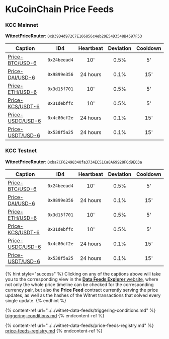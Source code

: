 # KuCoinChain Price Feeds

### KCC Mainnet

**WitnetPriceRouter**: [`0xD39D4d972C7E166856c4eb29E54D3548B4597F53`](https://scan.kcc.io/address/0xD39D4d972C7E166856c4eb29E54D3548B4597F53/read-contract)

| **Caption**                                                                | **ID4**      | **Heartbeat** | **Deviation** | **Cooldown** |
| -------------------------------------------------------------------------- | ------------ | :-----------: | :-----------: | :----------: |
| [Price-BTC/USD-6](https://feeds.witnet.io/feeds/kcc-mainnet\_btc-usd\_6)   | `0x24beead4` |      10'      |      0.5%     |      5'      |
| [Price-DAI/USD-6](https://feeds.witnet.io/feeds/kcc-mainnet\_dai-usd\_6)   | `0x9899e356` |    24 hours   |      0.1%     |      15'     |
| [Price-ETH/USD-6](https://feeds.witnet.io/feeds/kcc-mainnet\_eth-usd\_6)   | `0x3d15f701` |      10'      |      0.5%     |      5'      |
| [Price-KCS/USDT-6](https://feeds.witnet.io/feeds/kcc-mainnet\_kcs-usdt\_6) | `0x31debffc` |      10'      |      0.5%     |      5'      |
| [Price-USDC/USD-6](https://feeds.witnet.io/feeds/kcc-mainnet\_usdc-usd\_6) | `0x4c80cf2e` |    24 hours   |      0.1%     |      15'     |
| [Price-USDT/USD-6](https://feeds.witnet.io/feeds/kcc-mainnet\_usdt-usd\_6) | `0x538f5a25` |    24 hours   |      0.1%     |      15'     |

### KCC Testnet

**WitnetPriceRouter**: [`0xba7CF62498340fa3734EC51Ca8A69928F0d9E03a`](https://scan-testnet.kcc.network/address/0xba7CF62498340fa3734EC51Ca8A69928F0d9E03a/read-contract)

| **Caption**                                                                | **ID4**      | **Heartbeat** | **Deviation** | **Cooldown** |
| -------------------------------------------------------------------------- | ------------ | :-----------: | :-----------: | :----------: |
| [Price-BTC/USD-6](https://feeds.witnet.io/feeds/kcc-testnet\_btc-usd\_6)   | `0x24beead4` |      10'      |      0.5%     |      5'      |
| [Price-DAI/USD-6](https://feeds.witnet.io/feeds/kcc-testnet\_dai-usd\_6)   | `0x9899e356` |    24 hours   |      0.1%     |      15'     |
| [Price-ETH/USD-6](https://feeds.witnet.io/feeds/kcc-testnet\_eth-usd\_6)   | `0x3d15f701` |      10'      |      0.5%     |      5'      |
| [Price-KCS/USDT-6](https://feeds.witnet.io/feeds/kcc-testnet\_kcs-usdt\_6) | `0x31debffc` |      10'      |      0.5%     |      5'      |
| [Price-USDC/USD-6](https://feeds.witnet.io/feeds/kcc-testnet\_usdc-usd\_6) | `0x4c80cf2e` |    24 hours   |      0.1%     |      15'     |
| [Price-USDT/USD-6](https://feeds.witnet.io/feeds/kcc-testnet\_usdt-usd\_6) | `0x538f5a25` |    24 hours   |      0.1%     |      15'     |

{% hint style="success" %}
Clicking on any of the captions above will take you to the corresponding view in the [**Data Feeds Explorer** website](https://feeds.witnet.io), where not only the whole price timeline can be checked for the corresponding currency pair, but also the **Price Feed** contract currently serving the price updates, as well as the hashes of the Witnet transactions that solved every single update.
{% endhint %}

{% content-ref url="../../witnet-data-feeds/triggering-conditions.md" %}
[triggering-conditions.md](../../witnet-data-feeds/triggering-conditions.md)
{% endcontent-ref %}

{% content-ref url="../../witnet-data-feeds/price-feeds-registry.md" %}
[price-feeds-registry.md](../../witnet-data-feeds/price-feeds-registry.md)
{% endcontent-ref %}
